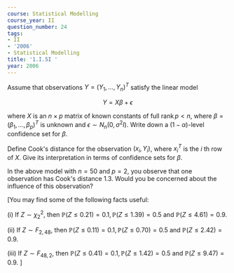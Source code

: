 ```yaml
---
course: Statistical Modelling
course_year: II
question_number: 24
tags:
- II
- '2006'
- Statistical Modelling
title: '1.I.5I '
year: 2006
---
```



Assume that observations $Y=\left(Y_{1}, \ldots, Y_{n}\right)^{T}$ satisfy the linear model

$$Y=X \beta+\epsilon$$

where $X$ is an $n \times p$ matrix of known constants of full $\operatorname{rank} p<n$, where $\beta=\left(\beta_{1}, \ldots, \beta_{p}\right)^{T}$ is unknown and $\epsilon \sim N_{n}\left(0, \sigma^{2} I\right)$. Write down a $(1-\alpha)$-level confidence set for $\beta$.

Define Cook's distance for the observation $\left(x_{i}, Y_{i}\right)$, where $x_{i}^{T}$ is the $i$ th row of $X$. Give its interpretation in terms of confidence sets for $\beta$.

In the above model with $n=50$ and $p=2$, you observe that one observation has Cook's distance 1.3. Would you be concerned about the influence of this observation?

[You may find some of the following facts useful:

(i) If $Z \sim \chi_{2}^{2}$, then $\mathbb{P}(Z \leqslant 0.21)=0.1, \mathbb{P}(Z \leqslant 1.39)=0.5$ and $\mathbb{P}(Z \leqslant 4.61)=0.9$.

(ii) If $Z \sim F_{2,48}$, then $\mathbb{P}(Z \leqslant 0.11)=0.1, \mathbb{P}(Z \leqslant 0.70)=0.5$ and $\mathbb{P}(Z \leqslant 2.42)=0.9$.

(iii) If $Z \sim F_{48,2}$, then $\mathbb{P}(Z \leqslant 0.41)=0.1, \mathbb{P}(Z \leqslant 1.42)=0.5$ and $\mathbb{P}(Z \leqslant 9.47)=0.9$. ]